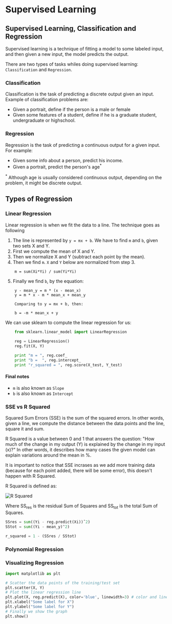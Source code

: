 # Supervised Learning

## Supervised Learning, Classification and Regression

Supervised learning is a technique of fitting a model to some labeled input, and then given a new input, the model predicts the output.

There are two types of tasks whiles doing supervised learning: `Classification` and `Regression`.

### Classification

Classification is the task of predicting a discrete output given an input. Example of classification problems are:

- Given a portrait, define if the person is a male or female
- Given some features of a student, define if he is a graduate student, undergraduate or highschool.

### Regression

Regression is the task of predicting a continuous output for a given input. For example:

- Given some info about a person, predict his income.
- Given a portrait, predict the person's age<sup>*</sup>

<sup>*</sup> Although age is usually considered continuous output, depending on the problem, it might be discrete output.

## Types of Regression

### Linear Regression

Linear regression is when we fit the data to a line. The technique goes as following

1. The line is represented by `y = mx + b`. We have to find `m` and `b`, given two sets X and Y.
2. First we compute the mean of X and Y.
3. Then we normalize X and Y (subtract each point by the mean).
4. Then we find `m`. `X` and `Y` below are normalized from step 3.
```
    m = sum(Xi*Yi) / sum(Yi*Yi)
```
5. Finally we find `b`, by the equation:
```
    y - mean_y = m * (x - mean_x)
    y = m * x - m * mean_x + mean_y

    Comparing to y = mx + b, then:

    b = -m * mean_x + y 
```

We can use sklearn to compute the linear regression for us:

```python
    from sklearn.linear_model import LinearRegression
    
    reg = LinearRegression()
    reg.fit(X, Y)

    print "m = ", reg.coef_
    print "b =  ", reg.intercept_
    print "r_squared = ", reg.score(X_test, Y_test)
```

#### Final notes

- `m` is also known as `Slope`
- `b` is also known as `Intercept`

### SSE vs R Squared

Squared Sum Errors (SSE) is the sum of the squared errors. In other words, given a line, we compute the distance between the data points and the line, square it and sum.

R Squared is a value between 0 and 1 that answers the question: "How much of the change in my output (Y) is explained by the change in my input (x)?" In other words, it describes how many cases the given model can explain variations around the mean in %.

It is important to notice that SSE incrases as we add more training data (because for each point added, there will be some error), this doesn't happen with R Squared.

R Squared is defined as:

![R Squared](https://wikimedia.org/api/rest_v1/media/math/render/svg/fed29779d54adeccdec58f0894870c680f3d6b5b)

Where SS<sub>res</sub> is the residual Sum of Squares and SS<sub>tot</sub> is the total Sum of Squares.

```python
SSres = sum((Yi - reg.predict(Xi))ˆ2)
SStot = sum((Yi - mean_y)^2)

r_squared = 1 - (SSres / SStot)
```

### Polynomial Regression




### Visualizing Regression

```python
import matplotlib as plt

# Scatter the data points of the training/test set
plt.scatter(X, Y)
# Plot the linear regression line
plt.plot(X, reg.predict(X), color='blue', linewidth=3) # color and line are optionals
plt.xlabel("Some label for X")
plt.ylabel("Some label for Y")
# Finally we show the graph
plt.show()

```



